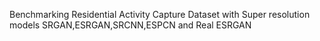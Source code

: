 Benchmarking Residential Activity Capture Dataset with Super resolution models SRGAN,ESRGAN,SRCNN,ESPCN and Real ESRGAN
